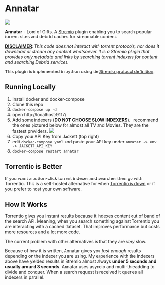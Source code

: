 # Annatar

![](https://i.imgur.com/UIVsFy7.png)

**Annatar** - Lord of Gifts. A [Stremio](https://www.stremio.com/) plugin enabling you to search popular torrent sites and debrid caches for streamable content.

**<u>DISCLAIMER</u>**: *This code does not interact with torrent protocols, nor does it download or stream any content whatsoever. It is a Stremio plugin that provides only metadata and links by searching torrent indexers for content and searching Debrid services.* 

This plugin is implemented in python using tie [Stremio protocol definition](https://github.com/Stremio/stremio-addon-sdk/blob/master/docs/protocol.md).

## Running Locally

1. Install docker and docker-compose
2. Clone this repo
3. `docker-compose up -d`
4. open http://localhost:9117/
5. Add some indexers (**DO NOT CHOOSE SLOW INDEXERS**). I recommend the ones pictured below for almost all TV and Movies. They are the fastest providers. ![](https://i.imgur.com/gYPNEyM.png)
6. Copy your API Key from Jackett (top right)
7. edit `docker-compose.yaml` and paste your API key under `annatar -> env -> JACKETT_API_KEY`
8. `docker-compose restart annatar`

## Torrentio is Better

If you want a button-click torrent indexer and searcher then go with Torrentio. This is a self-hosted alternative for when [Torrentio is down](https://www.reddit.com/r/StremioAddons/comments/1acl7ss/torrentio_faq/) or if you prefer to host your own software.



## How It Works

Torrentio gives you instant results because it indexes content out of band of the search API. Meaning, when you search something against Torrentio you are interacting with a cached dataset. That improves performance but costs more resources and a lot more code. 

The current problem with other alternatives is that they are _very_ slow. 

Because of how it is written, Annatar gives you _fast enough_ results depending on the indexer you are using. My experience with the indexers above have yielded results in Stremio almost always **under 5 seconds and usually around 3 seconds**. Annatar uses asyncio and multi-threadding to divide and conquer. When a search request is received it queries all indexers in parallel. 
